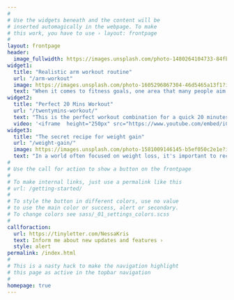 ```yaml
---
#
# Use the widgets beneath and the content will be
# inserted automagically in the webpage. To make
# this work, you have to use › layout: frontpage
#
layout: frontpage
header:
  image_fullwidth: https://images.unsplash.com/photo-1480264104733-84fb0b925be3?ixlib=rb-4.0.3&ixid=M3wxMjA3fDB8MHxzZWFyY2h8Mjh8fGJvZHklMjBidWlsZGVyfGVufDB8fDB8fHww&auto=format&fit=crop&w=600&q=60
widget1:
  title: "Realistic arm workout routine"
  url: "/arm-workout"
  image: https://images.unsplash.com/photo-1605296867304-46d5465a13f1?ixlib=rb-4.0.3&ixid=M3wxMjA3fDB8MHxzZWFyY2h8NXx8Ym9keSUyMGJ1aWxkZXJ8ZW58MHx8MHx8fDA%3D&auto=format&fit=crop&w=600&q=60
  text: "When it comes to fitness goals, one area that many people aim to sculpt and strengthen is their arms. Having well-defined arms not only enhances your physical appearance but also contributes to overall upper body strength and functionality."
widget2:
  title: "Perfect 20 Mins Workout"
  url: "/twentymins-workout/"
  text: "This is the perfect workout combination for a quick 20 minutes burn, Get's you pumped and ready to conquer your day."
  video: '<iframe  height="250px" src="https://www.youtube.com/embed/iCQ2gC4DqJw" title="PERFECT 20 MIN FULL BODY WORKOUT FOR BEGINNERS (No Equipment)" frameborder="0" allow="accelerometer; autoplay; clipboard-write; encrypted-media; gyroscope; picture-in-picture; web-share" allowfullscreen></iframe>'
widget3:
  title: "The secret recipe for weight gain"
  url: "/weight-gain/"
  image: https://images.unsplash.com/photo-1581009146145-b5ef050c2e1e?ixlib=rb-4.0.3&ixid=M3wxMjA3fDB8MHxzZWFyY2h8MTh8fGJvZHklMjBidWlsZGVyfGVufDB8fDB8fHww&auto=format&fit=crop&w=600&q=60
  text: "In a world often focused on weight loss, it's important to recognize that for some individuals, gaining weight can be just as challenging and important as shedding it."
#
# Use the call for action to show a button on the frontpage
#
# To make internal links, just use a permalink like this
# url: /getting-started/
#
# To style the button in different colors, use no value
# to use the main color or success, alert or secondary.
# To change colors see sass/_01_settings_colors.scss
#
callforaction:
  url: https://tinyletter.com/NessaKris
  text: Inform me about new updates and features ›
  style: alert
permalink: /index.html
#
# This is a nasty hack to make the navigation highlight
# this page as active in the topbar navigation
#
homepage: true
---
```


<!-- <div id="videoModal" class="reveal-modal large" data-reveal="">
  <div class="flex-video widescreen vimeo" style="display: block;">
    <iframe width="1280" height="720" src="https://www.youtube.com/embed/iCQ2gC4DqJw" title="PERFECT 20 MIN FULL BODY WORKOUT FOR BEGINNERS (No Equipment)" frameborder="0" allow="accelerometer; autoplay; clipboard-write; encrypted-media; gyroscope; picture-in-picture; web-share" allowfullscreen></iframe>
  </div>
  <a class="close-reveal-modal">&#215;</a>
</div> -->
